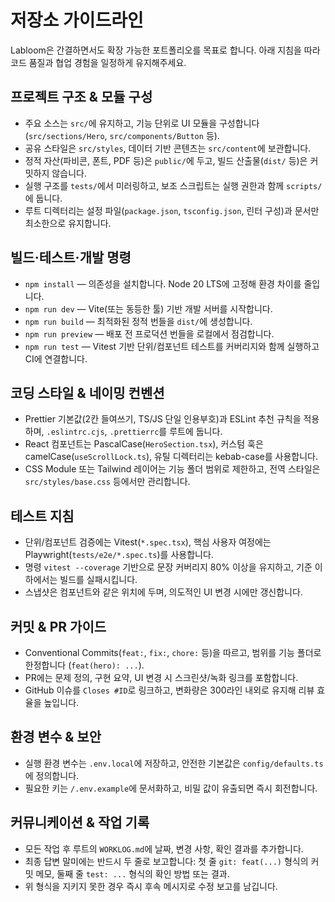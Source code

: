 # 저장소 가이드라인

Labloom은 간결하면서도 확장 가능한 포트폴리오를 목표로 합니다. 아래 지침을 따라 코드 품질과 협업 경험을 일정하게 유지해주세요.

## 프로젝트 구조 & 모듈 구성
- 주요 소스는 `src/`에 유지하고, 기능 단위로 UI 모듈을 구성합니다 (`src/sections/Hero`, `src/components/Button` 등).
- 공유 스타일은 `src/styles`, 데이터 기반 콘텐츠는 `src/content`에 보관합니다.
- 정적 자산(파비콘, 폰트, PDF 등)은 `public/`에 두고, 빌드 산출물(`dist/` 등)은 커밋하지 않습니다.
- 실행 구조를 `tests/`에서 미러링하고, 보조 스크립트는 실행 권한과 함께 `scripts/`에 둡니다.
- 루트 디렉터리는 설정 파일(`package.json`, `tsconfig.json`, 린터 구성)과 문서만 최소한으로 유지합니다.

## 빌드·테스트·개발 명령
- `npm install` — 의존성을 설치합니다. Node 20 LTS에 고정해 환경 차이를 줄입니다.
- `npm run dev` — Vite(또는 동등한 툴) 기반 개발 서버를 시작합니다.
- `npm run build` — 최적화된 정적 번들을 `dist/`에 생성합니다.
- `npm run preview` — 배포 전 프로덕션 번들을 로컬에서 점검합니다.
- `npm run test` — Vitest 기반 단위/컴포넌트 테스트를 커버리지와 함께 실행하고 CI에 연결합니다.

## 코딩 스타일 & 네이밍 컨벤션
- Prettier 기본값(2칸 들여쓰기, TS/JS 단일 인용부호)과 ESLint 추천 규칙을 적용하며, `.eslintrc.cjs`, `.prettierrc`를 루트에 둡니다.
- React 컴포넌트는 PascalCase(`HeroSection.tsx`), 커스텀 훅은 camelCase(`useScrollLock.ts`), 유틸 디렉터리는 kebab-case를 사용합니다.
- CSS Module 또는 Tailwind 레이어는 기능 폴더 범위로 제한하고, 전역 스타일은 `src/styles/base.css` 등에서만 관리합니다.

## 테스트 지침
- 단위/컴포넌트 검증에는 Vitest(`*.spec.tsx`), 핵심 사용자 여정에는 Playwright(`tests/e2e/*.spec.ts`)를 사용합니다.
- 명령 `vitest --coverage` 기반으로 문장 커버리지 80% 이상을 유지하고, 기준 이하에서는 빌드를 실패시킵니다.
- 스냅샷은 컴포넌트와 같은 위치에 두며, 의도적인 UI 변경 시에만 갱신합니다.

## 커밋 & PR 가이드
- Conventional Commits(`feat:`, `fix:`, `chore:` 등)을 따르고, 범위를 기능 폴더로 한정합니다 (`feat(hero): ...`).
- PR에는 문제 정의, 구현 요약, UI 변경 시 스크린샷/녹화 링크를 포함합니다.
- GitHub 이슈를 `Closes #ID`로 링크하고, 변화량은 300라인 내외로 유지해 리뷰 효율을 높입니다.

## 환경 변수 & 보안
- 실행 환경 변수는 `.env.local`에 저장하고, 안전한 기본값은 `config/defaults.ts`에 정의합니다.
- 필요한 키는 `/.env.example`에 문서화하고, 비밀 값이 유출되면 즉시 회전합니다.

## 커뮤니케이션 & 작업 기록
- 모든 작업 후 루트의 `WORKLOG.md`에 날짜, 변경 사항, 확인 결과를 추가합니다.
- 최종 답변 말미에는 반드시 두 줄로 보고합니다: 첫 줄 `git: feat(...)` 형식의 커밋 메모, 둘째 줄 `test: ...` 형식의 확인 방법 또는 결과.
- 위 형식을 지키지 못한 경우 즉시 후속 메시지로 수정 보고를 남깁니다.
